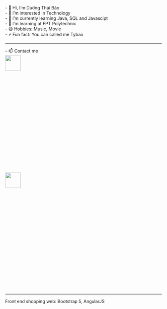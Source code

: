 <html>
<div>
- 👋 Hi, I’m Dương Thái Bảo <br>
- 👀 I’m interested in Technology  <br>
- 🌱 I’m currently learning Java, SQL and Javascipt  <br>
- 🏫 I’m learning at FPT Polytechnic  <br>
- 😄 Hobbies: Music, Movie  <br>
- ⚡ Fun fact: You can called me Tybao  <br>
</div>

<hr>
  - 📫 Contact me
<div style="width:100%;height:0;padding-bottom:75%;position:relative;">
  <a href="https://www.facebook.com/profile.php?id=100034629843166">
    <img src="https://media.giphy.com/media/v1.Y2lkPTc5MGI3NjExeHduazUwYWFsajZnMmMybGFxdnR6ZTVyc25xMTVseXExbXZrcW8ydCZlcD12MV9pbnRlcm5hbF9naWZfYnlfaWQmY3Q9Zw/ijEiXYEo9DBxm/giphy.gif" width="50px"  
     height="50px">
  <a/>
</div>
    <div style="width:100%;height:0;padding-bottom:75%;position:relative;">

  <a href="https://www.facebook.com/profile.php?id=100034629843166">
  <img src="https://i.giphy.com/media/v1.Y2lkPTc5MGI3NjExMHg4Zmgyejl2cHM3ajNmdWNjcG5nd3k3MXN6OGk3bTl6azZtYm15NCZlcD12MV9pbnRlcm5hbF9naWZfYnlfaWQmY3Q9Zw/ZFQpS0Pp3FW638MSf6/giphy.gif" width="50px" height="50px"></img>
  <a/>
</div>
<hr>
<div>
  Front end shopping web: Bootstrap 5, AngularJS
</div>


<html/>
